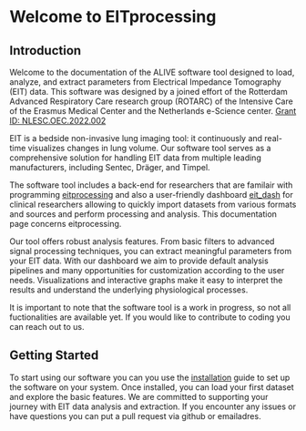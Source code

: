 # Welcome to EITprocessing

## Introduction

Welcome to the documentation of the ALIVE software tool designed to load, analyze, and extract parameters from Electrical Impedance Tomography (EIT) data.
This software was designed by a joined effort of the Rotterdam Advanced Respiratory Care research group (ROTARC) of the Intensive Care of the Erasmus Medical Center and the Netherlands e-Science center. [Grant ID: NLESC.OEC.2022.002](https://research-software-directory.org/projects/alive)

EIT is a bedside non-invasive lung imaging tool: it continuously and real-time visualizes changes in lung volume. Our software tool serves as a comprehensive solution for handling EIT data from multiple leading manufacturers, including Sentec, Dräger, and Timpel.

The software tool includes a back-end for researchers that are familair with programming [eitprocessing](https://github.com/EIT-ALIVE/eitprocessing) and also a user-friendly dashboard [eit_dash](https://github.com/EIT-ALIVE/eit_dash) for clinical researchers allowing to quickly import datasets from various formats and sources and perform processing and analysis. This documentation page concerns eitprocessing.

Our tool offers robust analysis features. From basic filters to advanced signal processing techniques, you can extract meaningful parameters from your EIT data. With our dashboard we aim to provide default analysis pipelines and many opportunities for customization according to the user needs. Visualizations and interactive graphs make it easy to interpret the results and understand the underlying physiological processes.

It is important to note that the software tool is a work in progress, so not all fuctionalities are available yet. If you would like to contribute to coding you can reach out to us.

## Getting Started

To start using our software you can you use the [installation](installation.md) guide to set up the software on your system. Once installed, you can load your first dataset and explore the basic features.
We are committed to supporting your journey with EIT data analysis and extraction. If you encounter any issues or have questions you can put a pull request via github or emailadres.
